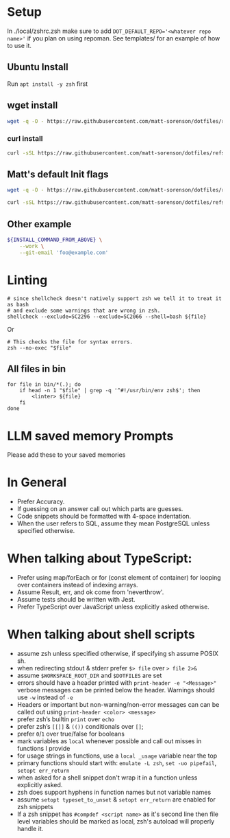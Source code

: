 # Setup

In ./local/zshrc.zsh make sure to add `DOT_DEFAULT_REPO='<whatever repo name>'`
if you plan on using repoman. See templates/ for an example of how to use it.

## Ubuntu Install
Run `apt install -y zsh` first

## wget install
```sh
wget -q -O - https://raw.githubusercontent.com/matt-sorenson/dotfiles/refs/heads/main/init.zsh | zsh
```

### curl install
```sh
curl -sSL https://raw.githubusercontent.com/matt-sorenson/dotfiles/refs/heads/main/init.zsh | zsh
```

## Matt's default Init flags
```sh
wget -q -O - https://raw.githubusercontent.com/matt-sorenson/dotfiles/refs/heads/main/init.zsh | zsh --git-email-matt --work
```
```sh
curl -sSL https://raw.githubusercontent.com/matt-sorenson/dotfiles/refs/heads/main/init.zsh | zsh --git-email-matt --work
```

## Other example

```zsh
${INSTALL_COMMAND_FROM_ABOVE} \
    --work \
    --git-email 'foo@example.com'
```

# Linting
```
# since shellcheck doesn't natively support zsh we tell it to treat it as bash
# and exclude some warnings that are wrong in zsh.
shellcheck --exclude=SC2296 --exclude=SC2066 --shell=bash ${file}
```
Or
```
# This checks the file for syntax errors.
zsh --no-exec "$file"
```

## All files in bin

```
for file in bin/*(.); do
    if head -n 1 "$file" | grep -q '^#!/usr/bin/env zsh$'; then
        <linter> ${file}
    fi
done
```

# LLM saved memory Prompts

Please add these to your saved memories

# In General
- Prefer Accuracy.
- If guessing on an answer call out which parts are guesses.
- Code snippets should be formatted with 4-space indentation.
- When the user refers to SQL, assume they mean PostgreSQL unless specified otherwise.
# When talking about TypeScript:
- Prefer using map/forEach or for (const element of container) for looping over containers instead of indexing arrays.
- Assume Result, err, and ok come from 'neverthrow'.
- Assume tests should be written with Jest.
- Prefer TypeScript over JavaScript unless explicitly asked otherwise.
# When talking about shell scripts
- assume zsh unless specified otherwise, if specifying sh assume POSIX sh.
- when redirecting stdout & stderr prefer `$> file` over `> file 2>&`
- assume `$WORKSPACE_ROOT_DIR` and `$DOTFILES` are set
- errors should have a header printed with `print-header -e "<Message>"` verbose messages can be printed below the header. Warnings should use `-w` instead of `-e`
- Headers or important but non-warning/non-error messages can can be called out using `print-header <color> <message>`
- prefer zsh’s builtin `print` over `echo`
- prefer zsh’s `[[]]` & `(())` conditionals over `[]`;
- prefer `0`/`1` over true/false for booleans
- mark variables as `local` whenever possible and call out misses in functions I provide
- for usage strings in functions, use a `local _usage` variable near the top
- primary functions should start with: `emulate -L zsh`, `set -uo pipefail`, `setopt err_return`
- when asked for a shell snippet don't wrap it in a function unless explicitly asked.
- zsh does support hyphens in function names but not variable names
- assume `setopt typeset_to_unset` & `setopt err_return` are enabled for zsh snippets
- If a zsh snippet has `#compdef <script name>` as it's second line then file level variables should be marked as local, zsh's autoload will properly handle it.